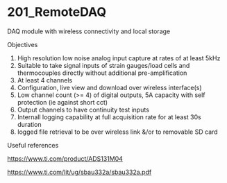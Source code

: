 # 201_RemoteDAQ
DAQ module with wireless connectivity and local storage

Objectives
1. High resolution low noise analog input capture at rates of at least 5kHz
2. Suitable to take signal inputs of strain gauges/load cells and thermocouples directly without additional pre-amplification
3. At least 4 channels
4. Configuration, live view and download over wireless interface(s)
5. Low channel count (>= 4) of digital outputs, 5A capacity with self protection (ie against short cct)
6. Output channels to have continuity test inputs
7. Internall logging capability at full acquisition rate for at least 30s duration
8. logged file retrieval to be over wireless link &/or to removable SD card

Useful references

https://www.ti.com/product/ADS131M04

https://www.ti.com/lit/ug/sbau332a/sbau332a.pdf
